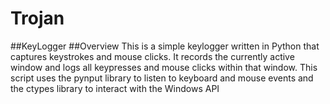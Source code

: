 # Trojan
##KeyLogger
##Overview
This is a simple keylogger written in Python that captures keystrokes and mouse clicks. It records the currently active window and logs all keypresses and mouse clicks within that window. This script uses the pynput library to listen to keyboard and mouse events and the ctypes library to interact with the Windows API
